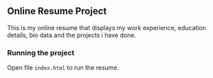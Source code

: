## Online Resume Project

This is my online resume that displays my work experience, education details, bio data and the projects i have done.

### Running the project

Open file `index.html` to run the resume.